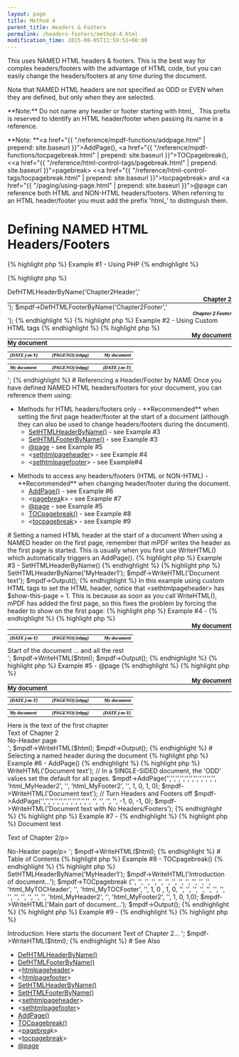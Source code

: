 ```yaml
---
layout: page
title: Method 4
parent_title: Headers & Footers
permalink: /headers-footers/method-4.html
modification_time: 2015-08-05T11:59:51+00:00
---
```


This uses <span class="smallblock">NAMED</span> <span class="smallblock">HTML</span> headers &amp; footers. This is the best way for complex headers/footers with the advantage of HTML code, but you can easily change the headers/footers at any time during the document.

Note that <span class="smallblock">NAMED</span> <span class="smallblock">HTML</span> headers are not specified as <span class="smallblock">ODD</span> or <span class="smallblock">EVEN</span> when they are defined, but only when they are selected.

<div class="alert alert-info" role="alert">**Note:** Do not name any header or footer starting with html_   This prefix is reserved to identify an <span class="smallblock">HTML</span> header/footer when passing its name in a reference.</div>

**Note: **<a href="{{ "/reference/mpdf-functions/addpage.html" | prepend: site.baseurl }}">AddPage()</a>, <a href="{{ "/reference/mpdf-functions/tocpagebreak.html" | prepend: site.baseurl }}">TOCpagebreak()</a>, &lt;<a href="{{ "/reference/html-control-tags/pagebreak.html" | prepend: site.baseurl }}">pagebrea</a>k&gt; &lt;<a href="{{ "/reference/html-control-tags/tocpagebreak.html" | prepend: site.baseurl }}">tocpagebreak</a>&gt; and <a href="{{ "/paging/using-page.html" | prepend: site.baseurl }}">@page</a> can reference both HTML and NON-HTML headers/footers. When referring to an HTML header/footer you must add the prefix 'html_' to distinguish them.

# Defining NAMED HTML Headers/Footers

{% highlight php %}
Example #1 - Using PHP
{% endhighlight %}

{% highlight php %}
<?php

$mpdf = new mPDF();

$mpdf->DefHTMLHeaderByName('Chapter2Header','<div style="text-align: right; border-bottom: 1px solid #000000; font-weight: bold; font-size: 10pt;">Chapter 2</div>');

$mpdf->DefHTMLFooterByName('Chapter2Footer','<div style="text-align: right; font-weight: bold; font-size: 8pt; font-style: italic;">Chapter 2 Footer</div>');
{% endhighlight %}

{% highlight php %}
Example #2 - Using Custom HTML tags
{% endhighlight %}

{% highlight php %}
<?php

$mpdf = new mPDF();

$html = '

<htmlpageheader name="myHeader1">

<div style="text-align: right; border-bottom: 1px solid #000000; font-weight: bold; font-size: 10pt;">My document</div>

</htmlpageheader>

<htmlpageheader name="myHeader2">

<div style="border-bottom: 1px solid #000000; font-weight: bold;  font-size: 10pt;">My document</div>

</htmlpageheader>

<htmlpagefooter name="myFooter1">

<table width="100%" style="vertical-align: bottom; font-family: serif; font-size: 8pt;

    color: #000000; font-weight: bold; font-style: italic;"><tr>

    <td width="33%"><span style="font-weight: bold; font-style: italic;">{DATE j-m-Y}</span></td>

    <td width="33%" align="center" style="font-weight: bold; font-style: italic;">{PAGENO}/{nbpg}</td>

    <td width="33%" style="text-align: right; ">My document</td>

    </tr></table>

</htmlpagefooter>

<htmlpagefooter name="myFooter2">

<table width="100%" style="vertical-align: bottom; font-family: serif; font-size: 8pt;

    color: #000000; font-weight: bold; font-style: italic;"><tr>

    <td width="33%"><span style="font-weight: bold; font-style: italic;">My document</span></td>

    <td width="33%" align="center" style="font-weight: bold; font-style: italic;">{PAGENO}/{nbpg}</td>

    <td width="33%" style="text-align: right; ">{DATE j-m-Y}</td>

    </tr></table>

</htmlpagefooter>

';
{% endhighlight %}

# Referencing a Header/Footer by NAME

Once you have defined <span class="smallblock">NAMED</span> <span class="smallblock">HTML</span> headers/footers for your document, you can reference them using:

<ul>
<li>Methods for <span class="smallblock">HTML</span> headers/footers only - **Recommended** when setting the first page header/footer at the start of a document (although they can also be used to change headers/footers during the document).
<ul>
<li><a href="{{ "/reference/mpdf-functions/sethtmlheaderbyname.html" | prepend: site.baseurl }}">SetHTMLHeaderByName()</a> - see Example #3  </li>
<li><a href="{{ "/reference/mpdf-functions/sethtmlfooterbyname.html" | prepend: site.baseurl }}">SetHTMLFooterByName()</a> - see Example #3</li>
<li><a href="{{ "/paging/using-page.html" | prepend: site.baseurl }}">@page</a> - see Example #5</li>
<li>&lt;<a href="{{ "/reference/html-control-tags/sethtmlpageheader.html" | prepend: site.baseurl }}">sethtmlpageheader</a>&gt; - see Example #4</li>
<li>&lt;<a href="{{ "/reference/html-control-tags/sethtmlpagefooter.html" | prepend: site.baseurl }}">sethtmlpagefooter</a>&gt; - see Example#4</li>
</ul>
</li>
</ul>
<ul>
<li>Methods to access any headers/footers (<span class="smallblock">HTML</span> or <span class="smallblock">NON-HTML</span>) - **Recommended** when changing header/footer during the document.
<ul>
<li><a href="{{ "/reference/mpdf-functions/addpage.html" | prepend: site.baseurl }}">AddPage()</a> - see Example #6</li>
<li>&lt;<a href="{{ "/reference/html-control-tags/pagebreak.html" | prepend: site.baseurl }}">pagebrea</a>k&gt; - see Example #7</li>
<li><a href="{{ "/paging/using-page.html" | prepend: site.baseurl }}">@page</a> - see Example #5</li>
<li><a href="{{ "/reference/mpdf-functions/tocpagebreak.html" | prepend: site.baseurl }}">TOCpagebreak()</a> - see Example #8</li>
<li>&lt;<a href="{{ "/reference/html-control-tags/tocpagebreak.html" | prepend: site.baseurl }}">tocpagebreak</a>&gt; - see Example #9</li>
</ul>
</li>
</ul>

# Setting a named HTML header at the start of a document

When using a <span class="smallblock">NAMED</span> header on the first page, remember that mPDF writes the header as the first page is started. This is usually when you first use WriteHTML() which automatically triggers an AddPage().

{% highlight php %}
Example #3 - SetHTMLHeaderByName()
{% endhighlight %}

{% highlight php %}
<?php

$mpdf = new mPDF();

// Define an HTML header named 'MyHeader1' here (as Example #1)

$mpdf->SetHTMLHeaderByName('MyHeader1');

$mpdf->WriteHTML('Document text');

$mpdf->Output();
{% endhighlight %}

In this example using custom HTML tags to set the <span class="smallblock">HTML</span> header, notice that &lt;sethtmlpageheader&gt; has <span class="parameter">$show-this-page</span> = 1. This is because as soon as you call WriteHTML(), mPDF has added the first page, so this fixes the problem by forcing the header to show on the first page:

{% highlight php %}
Example #4 - <sethtmlpageheader>
{% endhighlight %}

{% highlight php %}
<?php

$mpdf = new mPDF();

$html = '

<htmlpageheader name="MyHeader1">

<div style="text-align: right; border-bottom: 1px solid #000000; font-weight: bold; font-size: 10pt;">My document</div>

</htmlpageheader>

<htmlpagefooter name="MyFooter1">

<table width="100%" style="vertical-align: bottom; font-family: serif; font-size: 8pt;

    color: #000000; font-weight: bold; font-style: italic;"><tr>

    <td width="33%"><span style="font-weight: bold; font-style: italic;">{DATE j-m-Y}</span></td>

    <td width="33%" align="center" style="font-weight: bold; font-style: italic;">{PAGENO}/{nbpg}</td>

    <td width="33%" style="text-align: right; ">My document</td>

    </tr></table>

</htmlpagefooter>

<sethtmlpageheader name="MyHeader1" value="on" show-this-page="1" />

<sethtmlpagefooter name="MyFooter1" value="on" />

<div>Start of the document ... and all the rest</div>

';

$mpdf->WriteHTML($html);

$mpdf->Output();
{% endhighlight %}

{% highlight php %}
Example #5 - @page
{% endhighlight %}

{% highlight php %}
<?php

$mpdf = new mPDF();

$html = '

<html>

<head>

<style>

@page {

  size: auto;

  odd-header-name: html_MyHeader1;

  odd-footer-name: html_MyFooter1;

}

@page chapter2 {

    odd-header-name: html_MyHeader2;

    odd-footer-name: html_MyFooter2;

}

@page noheader {

    odd-header-name: _blank;

    odd-footer-name: _blank;

}

div.chapter2 {

    page-break-before: always;

    page: chapter2;

}

div.noheader {

    page-break-before: always;

    page: noheader;

}

</style>

</head>

<body>

<htmlpageheader name="MyHeader1">

<div style="text-align: right; border-bottom: 1px solid #000000; font-weight: bold; font-size: 10pt;">My document</div>

</htmlpageheader>

<htmlpageheader name="MyHeader2">

<div style="border-bottom: 1px solid #000000; font-weight: bold;  font-size: 10pt;">My document</div>

</htmlpageheader>

<htmlpagefooter name="MyFooter1">

<table width="100%" style="vertical-align: bottom; font-family: serif; font-size: 8pt;

    color: #000000; font-weight: bold; font-style: italic;"><tr>

    <td width="33%"><span style="font-weight: bold; font-style: italic;">{DATE j-m-Y}</span></td>

    <td width="33%" align="center" style="font-weight: bold; font-style: italic;">{PAGENO}/{nbpg}</td>

    <td width="33%" style="text-align: right; ">My document</td>

    </tr></table>

</htmlpagefooter>

<htmlpagefooter name="MyFooter2">

<table width="100%" style="vertical-align: bottom; font-family: serif; font-size: 8pt;

    color: #000000; font-weight: bold; font-style: italic;"><tr>

    <td width="33%"><span style="font-weight: bold; font-style: italic;">My document</span></td>

    <td width="33%" align="center" style="font-weight: bold; font-style: italic;">{PAGENO}/{nbpg}</td>

    <td width="33%" style="text-align: right; ">{DATE j-m-Y}</td>

    </tr></table>

</htmlpagefooter>

<div>Here is the text of the first chapter</div>

<div class="chapter2">Text of Chapter 2</div>

<div class="noheader">No-Header page</div>

</body></html>

';

$mpdf->WriteHTML($html);

$mpdf->Output();
{% endhighlight %}

# Selecting a named header during the document

{% highlight php %}
Example #6 - AddPage()
{% endhighlight %}

{% highlight php %}
<?php

$mpdf->WriteHTML('Document text');

// In a SINGLE-SIDED document, the 'ODD' values set the default for all pages.

$mpdf->AddPage('','','','','','','','','','','', 'html_MyHeader2', '', 'html_MyFooter2', '', 1, 0, 1, 0);

$mpdf->WriteHTML('Document text');

// Turn Headers and Footers off

$mpdf->AddPage('','','','','','','','','','','', '', '', '', '', -1, 0, -1, 0);

$mpdf->WriteHTML('Document text with No Headers/Footers');
{% endhighlight %}

{% highlight php %}
Example #7 -

{% endhighlight %}

{% highlight php %}
<?php

$html = '

<p>Document text

<p>Text of Chapter 2/p>

<!-- TO TURN HEADER/FOOTER OFF FOR A NEW PAGE -->

<pagebreak odd-header-value="off" odd-footer-value="off" />

<p>No-Header page/p>

';

$mpdf->WriteHTML($html);
{% endhighlight %}

# Table of Contents

{% highlight php %}
Example #8 - TOCpagebreak()
{% endhighlight %}

{% highlight php %}
<?php

$mpdf = new mPDF();

// Define HTML headers here named 'MyHeader1', 'MyTOCHeader', 'MyTOCFooter', 'MyHeader2', 'MyFooter2' (as Example #1)

$mpdf->SetHTMLHeaderByName('MyHeader1');

$mpdf->WriteHTML('Introduction of document...');

$mpdf->TOCpagebreak ('', '', '', '', '', '', '', '', '', '', '', '', 'html_MyTOCHeader', '', 'html_MyTOCFooter', '', 1, 0 , 1, 0, '', '', '', '', '', '', '', '', '', '', '', '', '', 'html_MyHeader2', '', 'html_MyFooter2', '', 1, 0,  1,0);

$mpdf->WriteHTML('Main part of document...');

$mpdf->Output();
{% endhighlight %}

{% highlight php %}
Example #9 - <tocpagebreak>
{% endhighlight %}

{% highlight php %}
<?php

$html = '

<!-- Define HTML headers etc  here named 'MyHeader1', 'MyTOCHeader', 'MyTOCFooter', 'MyHeader2', 'MyFooter2' (as Example #2) -->

<p>Introduction: Here starts the document

<tocpagebreak toc-odd-header-name='html_MyTOCHeader' toc-odd-footer-name='html_MyTOCFooter' toc-odd-header-value="1" toc-odd-footer-value="1"odd-header-name='html_MyHeader2' odd-header-value="1"  odd-footer-name='html_MyFooter2' odd-footer-value="1" />

Text of Chapter 2...

';

$mpdf->WriteHTML($html);
{% endhighlight %}

# See Also

<ul>
<li class="manual_boxlist"><a href="{{ "/reference/mpdf-functions/defhtmlheaderbyname.html" | prepend: site.baseurl }}">DefHTMLHeaderByName()</a></li>
<li class="manual_boxlist"><a href="{{ "/reference/mpdf-functions/defhtmlfooterbyname.html" | prepend: site.baseurl }}">DefHTMLFooterByName()</a></li>
<li class="manual_boxlist">&lt;<a href="{{ "/reference/html-control-tags/htmlpageheader.html" | prepend: site.baseurl }}">htmlpageheader</a>&gt;</li>
<li class="manual_boxlist">&lt;<a href="{{ "/reference/html-control-tags/htmlpagefooter.html" | prepend: site.baseurl }}">htmlpagefooter</a>&gt;</li>
<li class="manual_boxlist"><a href="{{ "/reference/mpdf-functions/sethtmlheaderbyname.html" | prepend: site.baseurl }}">SetHTMLHeaderByName()</a></li>
<li class="manual_boxlist"><a href="{{ "/reference/mpdf-functions/sethtmlfooterbyname.html" | prepend: site.baseurl }}">SetHTMLFooterByName()</a></li>
<li class="manual_boxlist">&lt;<a href="{{ "/reference/html-control-tags/sethtmlpageheader.html" | prepend: site.baseurl }}">sethtmlpageheader</a>&gt;</li>
<li class="manual_boxlist">&lt;<a href="{{ "/reference/html-control-tags/sethtmlpagefooter.html" | prepend: site.baseurl }}">sethtmlpagefooter</a>&gt;</li>
<li class="manual_boxlist"><a href="{{ "/reference/mpdf-functions/addpage.html" | prepend: site.baseurl }}">AddPage()</a></li>
<li class="manual_boxlist"><a href="{{ "/reference/mpdf-functions/tocpagebreak.html" | prepend: site.baseurl }}">TOCpagebreak()</a></li>
<li class="manual_boxlist">&lt;<a href="{{ "/reference/html-control-tags/pagebreak.html" | prepend: site.baseurl }}">pagebrea</a>k&gt;</li>
<li class="manual_boxlist">&lt;<a href="{{ "/reference/html-control-tags/tocpagebreak.html" | prepend: site.baseurl }}">tocpagebreak</a>&gt;</li>
<li class="manual_boxlist"><a href="{{ "/paging/using-page.html" | prepend: site.baseurl }}">@page</a></li>
</ul>

